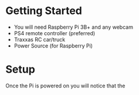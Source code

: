 # Getting Started
- You will need Raspberry Pi 3B+ and any webcam
- PS4 remote controller (preferred) 
- Traxxas RC car/truck
- Power Source (for Raspberry Pi)

# Setup
Once the Pi is powered on you will notice that the
